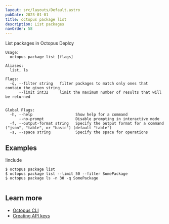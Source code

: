 ```yaml
---
layout: src/layouts/Default.astro
pubDate: 2023-01-01
title: octopus package list
description: List packages
navOrder: 58
---
```


List packages in Octopus Deploy


```
Usage:
  octopus package list [flags]

Aliases:
  list, ls

Flags:
  -q, --filter string   filter packages to match only ones that contain the given string
      --limit int32     limit the maximum number of results that will be returned


Global Flags:
  -h, --help                   Show help for a command
      --no-prompt              Disable prompting in interactive mode
  -f, --output-format string   Specify the output format for a command ("json", "table", or "basic") (default "table")
  -s, --space string           Specify the space for operations

```

## Examples

!include <samples-instance>


```
$ octopus package list
$ octopus package list --limit 50 --filter SomePackage
$ octopus package ls -n 30 -q SomePackage


```

## Learn more

- [Octopus CLI](/docs/octopus-rest-api/cli/index.md)
- [Creating API keys](/docs/octopus-rest-api/how-to-create-an-api-key.md)